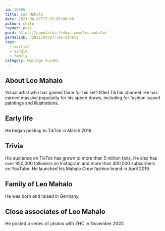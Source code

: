 ```yaml
---
id: 15905
title: Leo Mahalo
date: 2021-04-07T17:25:05+00:00
author: chito
layout: post
guid: https://popularbirthdays.com/leo-mahalo/
permalink: /2021/04/07/leo-mahalo  
tags:
  - married
  - single
  - family
category: Mariage Guides
---
```

<!--Content-->


          
          
## About Leo Mahalo



  Visual artist who has gained fame for his self-titled TikTok channel. He has earned massive popularity for his speed draws, including for fashion-based paintings and illustrations. 

                
                
## Early life



  He began posting to TikTok in March 2019.

                
                
## Trivia



  His audience on TikTok has grown to more than 5 million fans. He also has over 950,000 followers on Instagram and more than 400,000 subscribers on YouTube. He launched his Mahalo Crew fashion brand in April 2019.

                
                
## Family of Leo Mahalo



  He was born and raised in Germany.

                
                
## Close associates of Leo Mahalo



  He posted a series of photos with ZHC in November 2020.

          
          